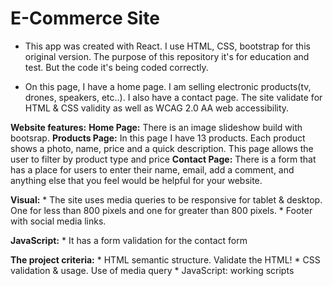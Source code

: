 # E-Commerce Site

* This app was created with React. I use HTML, CSS, bootstrap for this original version. The purpose of this repository it's for education and test. But the code it's being coded correctly.

* On this page, I have a home page. I am selling electronic products(tv, drones, speakers, etc..). I also have a contact page.
The site validate for HTML & CSS validity as well as WCAG 2.0 AA web accessibility.

**Website features:**
    **Home Page:** There is an image slideshow build with bootsrap.
    **Products Page:** In this page I have 13 products. Each product shows a photo, name, price and a quick description. This page allows the user to filter by product type and price
    **Contact Page:** There is a form that has a place for users to enter their name, email, add a comment, and anything else that you feel would be helpful for your website.

**Visual:**
    * The site uses media queries to be responsive for tablet & desktop. One for less than 800 pixels and one for greater than 800 pixels.
    * Footer with social media links.

**JavaScript:**
    * It has a form validation for the contact form

**The project criteria:**
    * HTML semantic structure. Validate the HTML!
    * CSS validation & usage. Use of media query
    * JavaScript: working scripts





